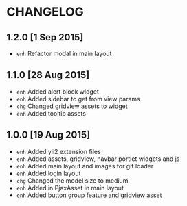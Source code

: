 CHANGELOG
=====

1.2.0 [1 Sep 2015]
-----

* `enh` Refactor modal in main layout

1.1.0 [28 Aug 2015]
-----

* `enh` Added alert block widget
* `enh` Added sidebar to get from view params
* `chg` Changed gridview assets to widget
* `enh` Added tooltip assets

1.0.0 [19 Aug 2015]
-----

* `enh` Added yii2 extension files
* `enh` Added assets, gridview, navbar portlet widgets and js
* `enh` Added main layout and images for gif loader
* `enh` Added login layout
* `chg` Changed the model size to medium
* `enh` Added in PjaxAsset in main layout
* `enh` Added button group feature and gridview asset
